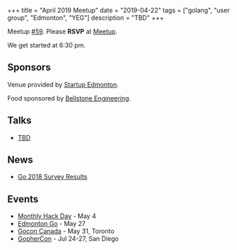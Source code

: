 +++
title = "April 2019 Meetup"
date = "2019-04-22"
tags = ["golang", "user group", "Edmonton", "YEG"]
description = "TBD"
+++

Meetup [#59](https://github.com/edmontongo/presentations/issues/99). Please **RSVP** at [Meetup](https://www.meetup.com/startupedmonton/events/bclwwpyzgbdc/).

We get started at 6:30 pm.

## Sponsors

Venue provided by [Startup Edmonton](https://www.startupedmonton.com/).

Food sponsored by [Bellstone Engineering](https://bellstone.ca/). 

## Talks

* [TBD](https://github.com/edmontongo/presentations/issues/99)

## News

* [Go 2018 Survey Results](https://blog.golang.org/survey2018-results)

## Events

* [Monthly Hack Day](https://www.meetup.com/startupedmonton/events/rrntrqyzhbgb/) - May 4
* [Edmonton Go](https://www.meetup.com/startupedmonton/events/bclwwpyzhbkc/) - May 27
* [Gocon Canada](https://gocon.ca/) - May 31, Toronto
* [GopherCon](https://www.gophercon.com/) - Jul 24-27, San Diego

